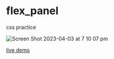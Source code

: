 # flex_panel

css practice 

![Screen Shot 2023-04-03 at 7 10 07 pm](https://user-images.githubusercontent.com/74395645/229465132-7fa9c7e0-99d1-44eb-b88b-09b14e654ab6.png)


[live demo](https://raw.githack.com/jobitoalv/flex_panel/main/index.html)
